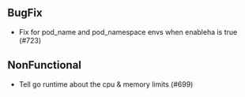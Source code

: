 
## BugFix

- Fix for pod_name and pod_namespace envs when enableha is true (#723)

## NonFunctional

- Tell go runtime about the cpu & memory limits (#699)
